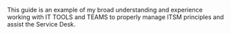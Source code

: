 This guide is an example of my broad understanding and experience working with IT TOOLS and TEAMS to properly manage ITSM principles and assist the Service Desk.
